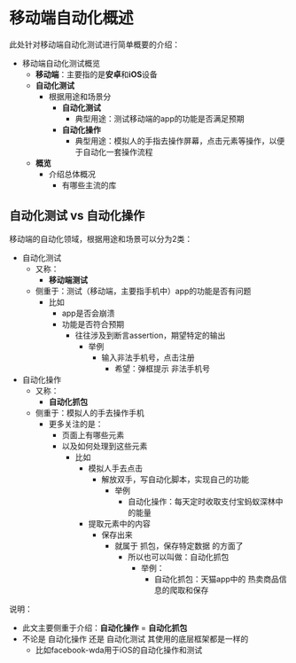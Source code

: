 # 移动端自动化概述

此处针对移动端自动化测试进行简单概要的介绍：

* 移动端自动化测试概览
  * **移动端**：主要指的是**安卓**和**iOS**设备
  * **自动化测试**
      * 根据用途和场景分
          * **自动化测试**
              * 典型用途：测试移动端的app的功能是否满足预期
          * **自动化操作**
              * 典型用途：模拟人的手指去操作屏幕，点击元素等操作，以便于自动化一套操作流程
  * **概览**
    * 介绍总体概况
      * 有哪些主流的库

## 自动化测试 vs 自动化操作

移动端的自动化领域，根据用途和场景可以分为2类：

* 自动化测试
    * 又称：
        * **移动端测试**
    * 侧重于：测试（移动端，主要指手机中）app的功能是否有问题
        * 比如
            * app是否会崩溃
            * 功能是否符合预期
                * 往往涉及到断言assertion，期望特定的输出
                    * 举例
                        * 输入非法手机号，点击注册
                            * 希望：弹框提示 非法手机号
* 自动化操作
    * 又称：
        * **自动化抓包**
    * 侧重于：模拟人的手去操作手机
        * 更多关注的是：
            * 页面上有哪些元素
            * 以及如何处理到这些元素
                * 比如
                    * 模拟人手去点击
                        * 解放双手，写自动化脚本，实现自己的功能
                            * 举例
                                * 自动化操作：每天定时收取支付宝蚂蚁深林中的能量
                    * 提取元素中的内容
                        * 保存出来
                            * 就属于 抓包，保存特定数据 的方面了
                                * 所以也可以叫做：自动化抓包
                                    * 举例：
                                        * 自动化抓包：天猫app中的 热卖商品信息的爬取和保存

说明：

* 此文主要侧重于介绍：**自动化操作** = **自动化抓包**
* 不论是 自动化操作 还是 自动化测试 其使用的底层框架都是一样的
  * 比如facebook-wda用于iOS的自动化操作和测试

